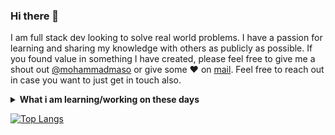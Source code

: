 ### Hi there 👋

I am full stack dev looking to solve real world problems. I have a passion for learning and sharing my knowledge with others as publicly as possible. 
If you found value in something I have created, please feel free to give me a shout out [@mohammadmaso](https://twitter.com/) or give some ♥ on [mail](mailto:mohammadmasoudie@gmail.com). Feel free to reach out in case you want to just get in touch also.

<details>
 <summary><strong>What i am learning/working on these days</strong></summary>
 <ul>
   <li> Efficient system designing </li>
   <li> Working with Clojure </li>
   <li> Deep learning </li>
   <li> Tripper project</li>
   <li> Financial forcasting with ML </li>
   <li> React Native development</li>
   <li> Django development </li>
  </ul>
</details>

[![Top Langs](https://github-readme-stats.vercel.app/api/top-langs/?username=mohammadmaso&hide=css,html&langs_count=8&layout=compact)](https://github.com/anuraghazra/github-readme-stats)

<!--
**mohammadmaso/mohammadmaso** is a ✨ _special_ ✨ repository because its `README.md` (this file) appears on your GitHub profile.

Here are some ideas to get you started:

- 🔭 I’m currently working on ...
- 🌱 I’m currently learning ...
- 👯 I’m looking to collaborate on ...
- 🤔 I’m looking for help with ...
- 💬 Ask me about ...
- 📫 How to reach me: ...
- 😄 Pronouns: ...
- ⚡ Fun fact: ...
-->
